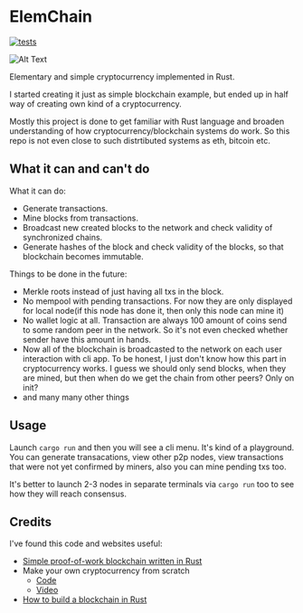 # ElemChain

[![tests](https://github.com/AlexKaravaev/elemchain/actions/workflows/tests.yml/badge.svg)](https://github.com/AlexKaravaev/elemchain/actions/workflows/tests.yml)

![Alt Text](./media/demo.gif)

Elementary and simple cryptocurrency implemented in Rust.

I started creating it just as simple blockchain example, but ended up in half way of creating own kind of a cryptocurrency.


Mostly this project is done to get familiar with Rust language and broaden understanding of how cryptocurrency/blockchain systems do work. So this repo is not even close to such distrtibuted systems as eth, bitcoin etc.

## What it can and can't do

What it can do:
* Generate transactions.
* Mine blocks from transactions.
* Broadcast new created blocks to the network and check validity of synchronized chains.
* Generate hashes of the block and check validity of the blocks, so that blockchain becomes immutable.

Things to be done in the future:

* Merkle roots instead of just having all txs in the block.
* No mempool with pending transactions. For now they are only displayed for local node(if this node has done it, then only this node can mine it)
* No wallet logic at all. Transaction are always 100 amount of coins send to some random peer in the network. So it's not even checked whether sender have this amount in hands.
* Now all of the blockchain is broadcasted to the network on each user interaction with cli app. To be honest, I just don't know how this part in cryptocurrency works. I guess we should only send blocks, when they are mined, but then when do we get the chain from other peers? Only on init?
* and many many other things


## Usage

Launch ```cargo run``` and then you will see a cli menu. It's kind of a playground. You can generate transacations, view other p2p nodes, view transactions that were not yet confirmed by miners, also you can mine pending txs too.

It's better to launch 2-3 nodes in separate terminals via ```cargo run``` too to see how they will reach consensus.

## Credits

I've found this code and websites useful:
* [Simple proof-of-work blockchain written in Rust](https://github.com/thor314/rust-blockchain)
* Make your own cryptocurrency from scratch
  * [Code](https://github.com/nathan-149/CustomCryptocurrency)
  * [Video](https://www.youtube.com/watch?v=malwhCwEosk)
* [How to build a blockchain in Rust](https://blog.logrocket.com/how-to-build-a-blockchain-in-rust/)
